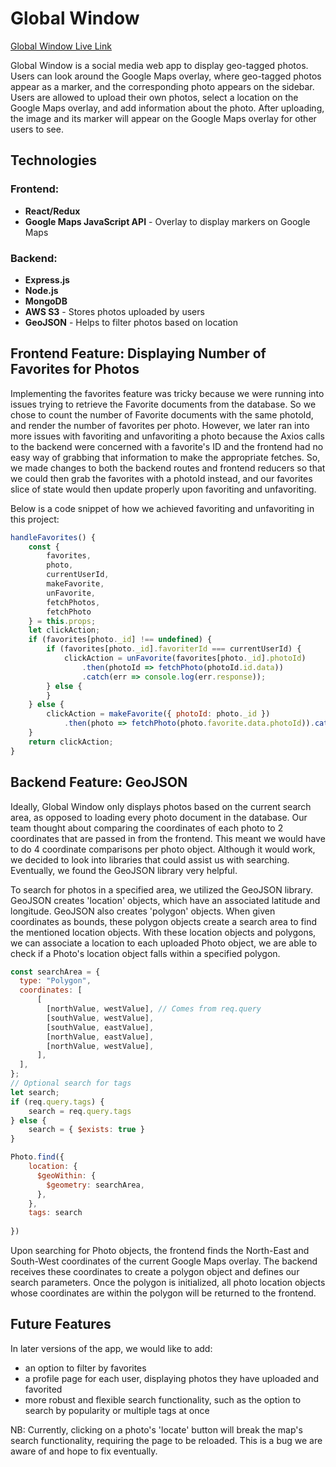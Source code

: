 # Global Window

[Global Window Live Link](https://global-window.herokuapp.com/#/home)

Global Window is a social media web app to display geo-tagged photos. Users can look around the Google Maps overlay, where geo-tagged photos appear as a marker, and the corresponding photo appears on the sidebar. Users are allowed to upload their own photos, select a location on the Google Maps overlay, and add information about the photo. After uploading, the image and its marker will appear on the Google Maps overlay for other users to see.



## Technologies

### Frontend:

- **React/Redux**
- **Google Maps JavaScript API** - Overlay to display markers on Google Maps

### Backend:

- **Express.js**
- **Node.js**
- **MongoDB** 
- **AWS S3** - Stores photos uploaded by users
- **GeoJSON** - Helps to filter photos based on location



## Frontend Feature: Displaying Number of Favorites for Photos

Implementing the favorites feature was tricky because we were running into issues trying to retrieve the Favorite documents from the database. So we chose to count the number of Favorite documents with the same photoId, and render the number of favorites per photo. However, we later ran into more issues with favoriting and unfavoriting a photo because the Axios calls to the backend were concerned with a favorite's ID and the frontend had no easy way of grabbing that information to make the appropriate fetches. So, we made changes to both the backend routes and frontend reducers so that we could then grab the favorites with a photoId instead, and our favorites slice of state would then update properly upon favoriting and unfavoriting. 

Below is a code snippet of how we achieved favoriting and unfavoriting in this project: 

```javascript
handleFavorites() {
    const { 
        favorites, 
        photo, 
        currentUserId, 
        makeFavorite, 
        unFavorite, 
        fetchPhotos,
        fetchPhoto
    } = this.props;
    let clickAction;
    if (favorites[photo._id] !== undefined) {
        if (favorites[photo._id].favoriterId === currentUserId) {
            clickAction = unFavorite(favorites[photo._id].photoId)
                .then(photoId => fetchPhoto(photoId.id.data))
                .catch(err => console.log(err.response));
        } else {
        }
    } else {
        clickAction = makeFavorite({ photoId: photo._id })
            .then(photo => fetchPhoto(photo.favorite.data.photoId)).catch(err => console.log(err));
    } 
    return clickAction;
}
```



## Backend Feature: GeoJSON

Ideally, Global Window only displays photos based on the current search area, as opposed to loading every photo document in the database. Our team thought about comparing the coordinates of each photo to 2 coordinates that are passed in from the frontend. This meant we would have to do 4 coordinate comparisons per photo object. Although it would work, we decided to look into libraries that could assist us with searching. Eventually, we found the GeoJSON library very helpful.

To search for photos in a specified area, we utilized the GeoJSON library. GeoJSON creates 'location' objects, which have an associated latitude and longitude. GeoJSON also creates 'polygon' objects. When given coordinates as bounds, these polygon objects create a search area to find the mentioned location objects. With these location objects and polygons, we can associate a location to each uploaded Photo object, we are able to check if a Photo's location object falls within a specified polygon. 

```js
const searchArea = {
  type: "Polygon",
  coordinates: [
      [
        [northValue, westValue], // Comes from req.query
        [southValue, westValue],
        [southValue, eastValue],
        [northValue, eastValue],
        [northValue, westValue],
      ],
  ],
};
// Optional search for tags
let search;
if (req.query.tags) {
    search = req.query.tags
} else {
    search = { $exists: true }
}

Photo.find({ 
    location: {
      $geoWithin: {
        $geometry: searchArea,
      },
    },
    tags: search
        
})
```



Upon searching for Photo objects, the frontend finds the North-East and South-West coordinates of the current Google Maps overlay. The backend receives these coordinates to create a polygon object and defines our search parameters. Once the polygon is initialized, all photo location objects whose coordinates are within the polygon will be returned to the frontend.



## Future Features

In later versions of the app, we would like to add:
  - an option to filter by favorites
  - a profile page for each user, displaying photos they have uploaded and favorited
  - more robust and flexible search functionality, such as the option to search by popularity or multiple tags at once

NB: Currently, clicking on a photo's 'locate' button will break the map's search functionality, requiring the page to be reloaded. This is a bug we are aware of and hope to fix eventually.